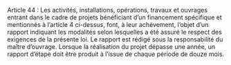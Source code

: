 Article 44 : Les activités, installations, opérations, travaux et ouvrages entrant dans le cadre de projets bénéficiant d’un financement spécifique et mentionnés à l’article 4 ci-dessus, font, à leur achèvement, l’objet d’un rapport indiquant les modalités selon lesquelles a été assuré le respect des exigences de la présente loi. Le rapport est rédigé sous la responsabilité du maître d’ouvrage. Lorsque la réalisation du projet dépasse une année, un rapport d’étape doit être produit à l’issue de chaque période de douze mois.